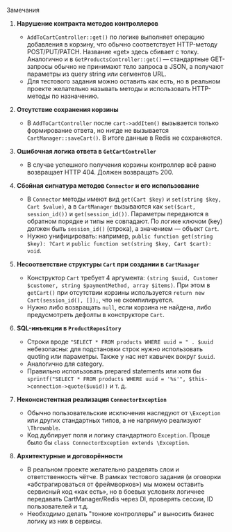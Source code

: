 Замечания
1. **Нарушение контракта методов контроллеров**

    - `AddToCartController::get()` по логике выполняет операцию добавления в корзину, что обычно соответствует HTTP-методу POST/PUT/PATCH. Название «get» здесь сбивает с толку. Аналогично и в `GetProductsController::get()` — стандартные GET-запросы обычно не принимают тело запроса в JSON, а получают параметры из query string или сегментов URL.
    - Для тестового задания можно оставить как есть, но в реальном проекте желательно называть методы и использовать HTTP-методы по назначению.
2. **Отсутствие сохранения корзины**

    - В `AddToCartController` после `cart->addItem()` вызывается только формирование ответа, но нигде не вызывается `CartManager::saveCart()`. В итоге данные в Redis не сохраняются.
3. **Ошибочная логика ответа в `GetCartController`**

    - В случае успешного получения корзины контроллер всё равно возвращает HTTP 404. Должен возвращать 200.
4. **Сбойная сигнатура методов `Connector` и его использование**

    - В `Connector` методы имеют вид `get(Cart $key)` и `set(string $key, Cart $value)`, а в `CartManager` вызываются как `set($cart, session_id())` и `get(session_id())`. Параметры передаются в обратном порядке и типы не совпадают. По логике ключом (key) должен быть `session_id()` (строка), а значением — объект `Cart`.
    - Нужно унифицировать: например, `public function get(string $key): ?Cart` и `public function set(string $key, Cart $cart): void`.
5. **Несоответствие структуры `Cart` при создании в `CartManager`**

    - Конструктор `Cart` требует 4 аргумента: `(string $uuid, Customer $customer, string $paymentMethod, array $items)`. При этом в `getCart()` при отсутствии корзины используется `return new Cart(session_id(), []);`, что не скомпилируется.
    - Нужно либо возвращать `null`, если корзина не найдена, либо предусмотреть дефолты в конструкторе `Cart`.
6. **SQL-инъекции в `ProductRepository`**

    - Строки вроде `"SELECT * FROM products WHERE uuid = " . $uuid` небезопасны: для подстановки строк нужно использовать quoting или параметры. Также у нас нет кавычек вокруг `$uuid`.
    - Аналогично для category.
    - Правильно использовать prepared statements или хотя бы `sprintf("SELECT * FROM products WHERE uuid = '%s'", $this->connection->quote($uuid))` и т. д.
7. **Неконсистентная реализация `ConnectorException`**

    - Обычно пользовательские исключения наследуют от `\Exception` или других стандартных типов, а не напрямую реализуют `\Throwable`.
    - Код дублирует поля и логику стандартного `Exception`. Проще было бы `class ConnectorException extends \Exception`.
8. **Архитектурные и договорённости**

    - В реальном проекте желательно разделять слои и ответственность чётче. В рамках тестового задания (и оговорки «абстрагироваться от фреймворков») мы можем оставить сервисный код «как есть», но в боевых условиях логичнее передавать CartManager/Redis через DI, проверять сессии, ID пользователей и т.д.
   - Необходимо делать "тонкие контроллеры" и выносить бизнес логику из них в сервисы.